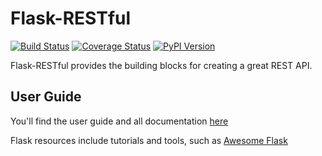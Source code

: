 # Flask-RESTful

[![Build Status](https://travis-ci.org/flask-restful/flask-restful.svg?branch=master)](http://travis-ci.org/flask-restful/flask-restful)
[![Coverage Status](http://img.shields.io/coveralls/flask-restful/flask-restful/master.svg)](https://coveralls.io/r/flask-restful/flask-restful)
[![PyPI Version](http://img.shields.io/pypi/v/Flask-RESTful.svg)](https://pypi.python.org/pypi/Flask-RESTful)

Flask-RESTful provides the building blocks for creating a great REST API.

## User Guide

You'll find the user guide and all documentation [here](https://flask-restful.readthedocs.io/)

Flask resources include tutorials and tools, such as [Awesome Flask](https://github.com/mjhea0/awesome-flask)

